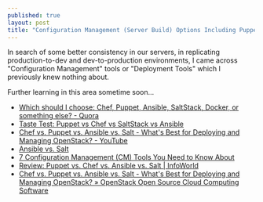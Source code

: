 ```yaml
---
published: true
layout: post
title: "Configuration Management (Server Build) Options Including Puppet, Chef, Ansible, and Salt"
---
```


In search of some better consistency in our servers, in replicating production-to-dev and dev-to-production environments, I came across "Configuration Management" tools or "Deployment Tools" which I previously knew nothing about.

Further learning in this area sometime soon...

* [Which should I choose: Chef, Puppet, Ansible, SaltStack, Docker, or something else? - Quora](https://www.quora.com/Configuration-Management/Which-should-I-choose-Chef-Puppet-Ansible-SaltStack-Docker-or-something-else)
* [Taste Test: Puppet vs Chef vs SaltStack vs Ansible](https://valdhaus.co/books/taste-test-puppet-chef-salt-stack-ansible.html)
* [Chef vs. Puppet vs. Ansible vs. Salt - What's Best for Deploying and Managing OpenStack? - YouTube](https://www.youtube.com/watch?v=2H95tx7Fuv4)
* [Ansible vs. Salt](https://www.upguard.com/articles/ansible-vs-salt)
* [7 Configuration Management (CM) Tools You Need to Know About](https://www.upguard.com/articles/the-7-configuration-management-tools-you-need-to-know)
* [Review: Puppet vs. Chef vs. Ansible vs. Salt | InfoWorld](http://www.infoworld.com/article/2609482/data-center/data-center-review-puppet-vs-chef-vs-ansible-vs-salt.html)
* [Chef vs. Puppet vs. Ansible vs. Salt - What's Best for Deploying and Managing OpenStack? » OpenStack Open Source Cloud Computing Software](https://www.openstack.org/summit/tokyo-2015/videos/presentation/chef-vs-puppet-vs-ansible-vs-salt-whats-best-for-deploying-and-managing-openstack)
